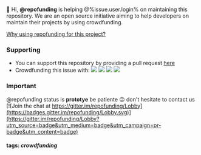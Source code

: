 :wave: Hi, **@repofunding** is helping @%issue.user.login% on maintaining this repository. We are an open source initiative aiming to help developers on maintain their projects by using crowdfunding. 

[Why using repofunding for this project?](https://github.com/gbrian/repofunding)
### Supporting
 * You can support this repository by providing a pull request [here](https://help.github.com/articles/about-pull-requests/) 
 * Crowdfunding this issue with: 
 [![](https://img.shields.io/badge/support-$1-lightgray.svg)](https://www.paypal.me/%paypal.name%/1) [![](https://img.shields.io/badge/support-$5-blue.svg)](https://www.paypal.me/%paypal.name%/5) [![](https://img.shields.io/badge/support-$10-yellow.svg)](https://www.paypal.me/%paypal.name%/10) [![](https://img.shields.io/badge/support-$20-green.svg)](https://www.paypal.me/%paypal.name%/20)
 
 ### Important
 @repofunding status is **prototye** be patiente :wink: don't hesitate to contact us [![Join the chat at https://gitter.im/repofunding/Lobby](https://badges.gitter.im/repofunding/Lobby.svg)](https://gitter.im/repofunding/Lobby?utm_source=badge&utm_medium=badge&utm_campaign=pr-badge&utm_content=badge)
 
#### tags: _crowdfunding_
